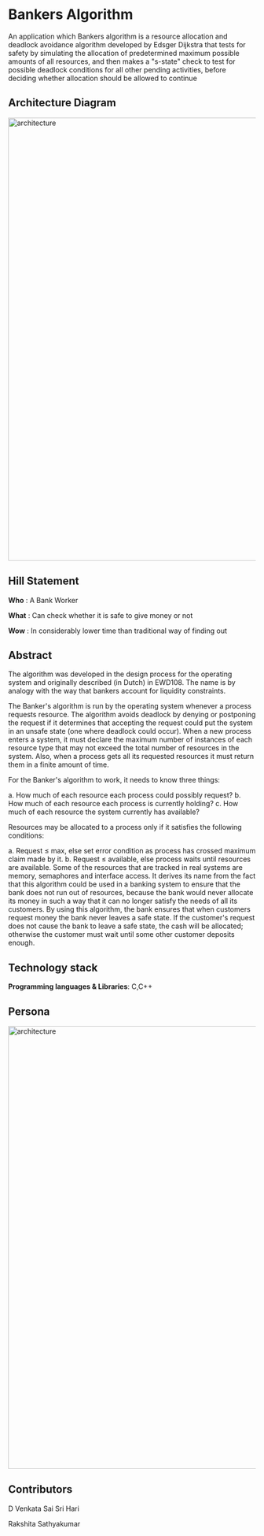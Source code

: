 # Bankers Algorithm
An application which Bankers algorithm is a resource allocation and deadlock avoidance algorithm 
developed by Edsger Dijkstra that tests for safety by simulating the allocation of predetermined 
maximum possible amounts of all resources, and then makes a "s-state" check to test for possible 
deadlock conditions for all other pending activities, before deciding whether allocation should 
be allowed to continue

## Architecture Diagram

<img width="900" alt="architecture" src="https://github.com/SJSUFall2019-CMPE272/brokenPhone/blob/master/272%20Architechture%202.jpeg">

## Hill Statement
 **Who** : A Bank Worker 
 
 **What** : Can check whether it is safe to give money or not
 
 **Wow** : In considerably lower time than traditional way of finding out

## Abstract

The algorithm was developed in the design process for the operating system and
originally described (in Dutch) in EWD108. The name is by analogy with the way that bankers
account for liquidity constraints.

The Banker's algorithm is run by the operating system whenever a process requests
resource. The algorithm avoids deadlock by denying or postponing the request if it determines
that accepting the request could put the system in an unsafe state (one where deadlock could
occur). When a new process enters a system, it must declare the maximum number of instances
of each resource type that may not exceed the total number of resources in the system. Also,
when a process gets all its requested resources it must return them in a finite amount of time.

For the Banker's algorithm to work, it needs to know three things:

a. How much of each resource each process could possibly request?
b. How much of each resource each process is currently holding?
c. How much of each resource the system currently has available?

Resources may be allocated to a process only if it satisfies the following conditions:

a. Request ≤ max, else set error condition as process has crossed maximum claim made by
it.
b. Request ≤ available, else process waits until resources are available.
Some of the resources that are tracked in real systems are memory, semaphores and interface
access. It derives its name from the fact that this algorithm could be used in a banking system to
ensure that the bank does not run out of resources, because the bank would never allocate its
money in such a way that it can no longer satisfy the needs of all its customers. By using this
algorithm, the bank ensures that when customers request money the bank never leaves a safe
state. If the customer's request does not cause the bank to leave a safe state, the cash will be
allocated; otherwise the customer must wait until some other customer deposits enough.

## Technology stack
**Programming languages & Libraries**: C,C++



 
## Persona

<img height="900" width="800" alt="architecture" src="https://github.com/SJSUFall2019-CMPE272/brokenPhone/blob/master/Persona%40Sarah%20Brooks.png">


## Contributors

D Venkata Sai Sri Hari

Rakshita Sathyakumar
